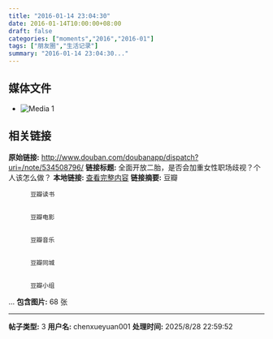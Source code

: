 ```yaml
---
title: "2016-01-14 23:04:30"
date: 2016-01-14T10:00:00+08:00
draft: false
categories: ["moments","2016","2016-01"]
tags: ["朋友圈","生活记录"]
summary: "2016-01-14 23:04:30..."
---
```


## 媒体文件

- ![Media 1](/Moments/photos/2016-01-14/201601142304300.jpg)

## 相关链接

**原始链接:** http://www.douban.com/doubanapp/dispatch?uri=/note/534508796/
**链接标题:** 全面开放二胎，是否会加重女性职场歧视？个人该怎么做？
**本地链接:** [查看完整内容](/link_content/2016/01/2016-01-14/link_content/)
**链接摘要:** 豆瓣
    
  
  
    
      
        
          豆瓣读书
        
        
          豆瓣电影
        
        
          豆瓣音乐
        
        
          豆瓣同城
        
        
          豆瓣小组
        
        
...
**包含图片:** 68 张

---

**帖子类型:** 3
**用户名:** chenxueyuan001
**处理时间:** 2025/8/28 22:59:52